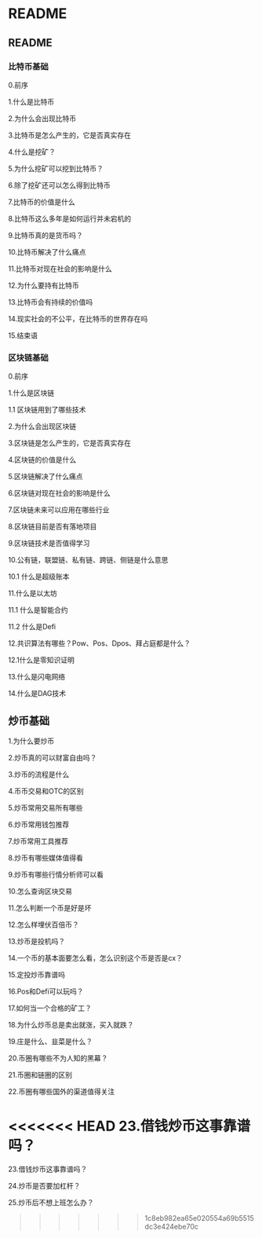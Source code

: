 # README

## README

### 比特币基础

0.前序

1.什么是比特币

2.为什么会出现比特币

3.比特币是怎么产生的，它是否真实存在

4.什么是挖矿？

5.为什么挖矿可以挖到比特币？

6.除了挖矿还可以怎么得到比特币

7.比特币的价值是什么

8.比特币这么多年是如何运行并未宕机的

9.比特币真的是货币吗？

10.比特币解决了什么痛点

11.比特币对现在社会的影响是什么

12.为什么要持有比特币

13.比特币会有持续的价值吗

14.现实社会的不公平，在比特币的世界存在吗

15.结束语

### 区块链基础

0.前序

1.什么是区块链

1.1 区块链用到了哪些技术

2.为什么会出现区块链

3.区块链是怎么产生的，它是否真实存在

4.区块链的价值是什么

5.区块链解决了什么痛点

6.区块链对现在社会的影响是什么

7.区块链未来可以应用在哪些行业

8.区块链目前是否有落地项目

9.区块链技术是否值得学习

10.公有链，联盟链、私有链、跨链、侧链是什么意思

10.1 什么是超级账本

11.什么是以太坊

11.1 什么是智能合约

11.2 什么是Defi

12.共识算法有哪些？Pow、Pos、Dpos、拜占庭都是什么？

12.1什么是零知识证明

13.什么是闪电网络

14.什么是DAG技术

## 炒币基础

1.为什么要炒币

2.炒币真的可以财富自由吗？

3.炒币的流程是什么

4.币币交易和OTC的区别

5.炒币常用交易所有哪些

6.炒币常用钱包推荐

7.炒币常用工具推荐

8.炒币有哪些媒体值得看

9.炒币有哪些行情分析师可以看

10.怎么查询区块交易

11.怎么判断一个币是好是坏

12.怎么样埋伏百倍币？

13.炒币是投机吗？

14.一个币的基本面要怎么看，怎么识别这个币是否是cx？

15.定投炒币靠谱吗

16.Pos和Defi可以玩吗？

17.如何当一个合格的矿工？

18.为什么炒币总是卖出就涨，买入就跌？

19.庄是什么、韭菜是什么？

20.币圈有哪些不为人知的黑幕？

21.币圈和链圈的区别

22.币圈有哪些国外的渠道值得关注

<<<<<<< HEAD
23.借钱炒币这事靠谱吗？
=======
23.借钱炒币这事靠谱吗？

24.炒币是否要加杠杆？

25.炒币后不想上班怎么办？

>>>>>>> 1c8eb982ea65e020554a69b5515dc3e424ebe70c

